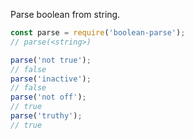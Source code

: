 Parse boolean from string.

```javascript
const parse = require('boolean-parse');
// parse(<string>)

parse('not true');
// false
parse('inactive');
// false
parse('not off');
// true
parse('truthy');
// true
```
